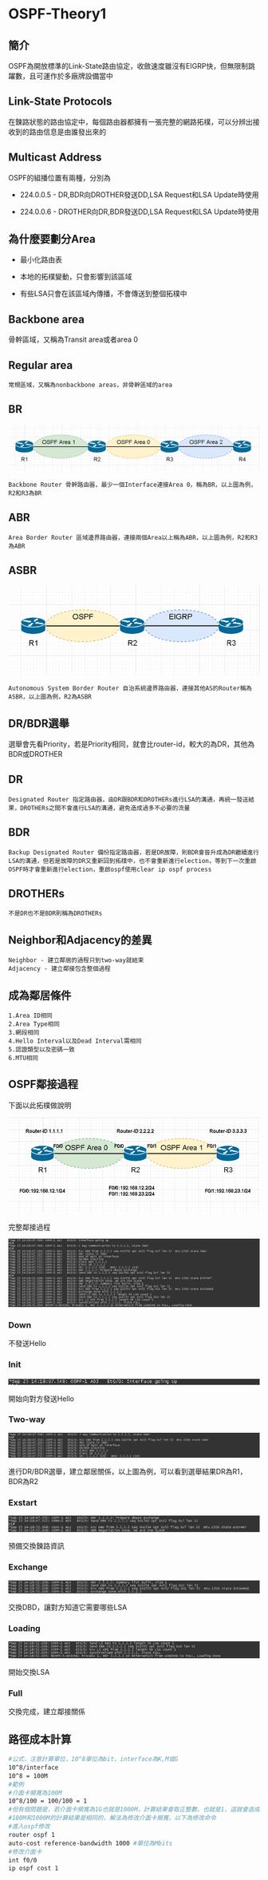 # OSPF-Theory1 #

## 簡介 ##

OSPF為開放標準的Link-State路由協定，收斂速度雖沒有EIGRP快，但無限制跳躍數，且可運作於多廠牌設備當中

## Link-State Protocols ##

在鍊路狀態的路由協定中，每個路由器都擁有一張完整的網路拓樸，可以分辨出接收到的路由信息是由誰發出來的

## Multicast Address ##

OSPF的組播位置有兩種，分別為

- 224.0.0.5 - DR,BDR向DROTHER發送DD,LSA Request和LSA Update時使用

- 224.0.0.6 - DROTHER向DR,BDR發送DD,LSA Request和LSA Update時使用

## 為什麼要劃分Area ##

- 最小化路由表

- 本地的拓樸變動，只會影響到該區域

- 有些LSA只會在該區域內傳播，不會傳送到整個拓樸中

## Backbone area ##

骨幹區域，又稱為Transit area或者area 0

## Regular area ##

	常規區域，又稱為nonbackbone areas，非骨幹區域的area

## BR ##

![](BR.png)

	Backbone Router 骨幹路由器，最少一個Interface連接Area 0，稱為BR，以上圖為例，R2和R3為BR

## ABR ##

	Area Border Router 區域邊界路由器，連接兩個Area以上稱為ABR，以上圖為例，R2和R3為ABR

## ASBR ##

![](ASBR.png)

	Autonomous System Border Router 自治系統邊界路由器，連接其他AS的Router稱為ASBR，以上圖為例，R2為ASBR

## DR/BDR選舉 ##

選舉會先看Priority，若是Priority相同，就會比router-id，較大的為DR，其他為BDR或DROTHER

## DR ##

	Designated Router 指定路由器，由DR跟BDR和DROTHERs進行LSA的溝通，再統一發送結果，DROTHERs之間不會進行LSA的溝通，避免造成過多不必要的流量

## BDR

	Backup Designated Router 備份指定路由器，若是DR故障，則BDR會晉升成為DR繼續進行LSA的溝通，但若是故障的DR又重新回到拓樸中，也不會重新進行election，等到下一次重啟OSPF時才會重新進行election，重啟ospf使用clear ip ospf process

## DROTHERs

	不是DR也不是BDR則稱為DROTHERs

## Neighbor和Adjacency的差異 ##

	Neighbor - 建立鄰居的過程只到two-way就結束
	Adjacency - 建立鄰接包含整個過程

## 成為鄰居條件 ##

	1.Area ID相同
	2.Area Type相同
	3.網段相同
	4.Hello Interval以及Dead Interval需相同
	5.認證類型以及密碼一致
	6.MTU相同

## OSPF鄰接過程 ##

下面以此拓樸做說明

![Untitled](Adjacency1.png)

完整鄰接過程

![Untitled](Adjacency2.png)

### Down ###

不發送Hello 

### Init ###

![Untitled](Init.png)

開始向對方發送Hello

### Two-way ###

![Untitled](2way.png)

進行DR/BDR選舉，建立鄰居關係，以上圖為例，可以看到選舉結果DR為R1，BDR為R2

### Exstart ###

![Untitled](exstart.png)

預備交換鍊路資訊

### Exchange ###

![Untitled](exchange.png)

交換DBD，讓對方知道它需要哪些LSA

### Loading ###

![Untitled](Loading.png)

開始交換LSA

### Full ###

交換完成，建立鄰接關係

## 路徑成本計算

```bash
#公式，注意計算單位，10^8單位為bit，interface為K,M或G
10^8/interface
10^8 = 100M 
#範例
#介面卡頻寬為100M
10^8/100 = 100/100 = 1
#但有個問題是，若介面卡頻寬為1G也就是1000M，計算結果會取正整數，也就是1，這就會造成
#100M和1000M的計算結果是相同的，解法為修改介面卡頻寬，以下為修改命令
#進入ospf修改
router ospf 1
auto-cost reference-bandwidth 1000 #單位為Mbits
#修改介面卡
int f0/0
ip ospf cost 1
```

